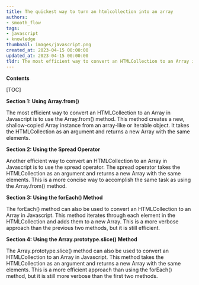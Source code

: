 ```yaml
---
title: The quickest way to turn an htmlcollection into an array
authors:
- smooth_flow
tags:
- javascript
- knowledge
thumbnail: images/javascript.png
created_at: 2023-04-15 00:00:00
updated_at: 2023-04-15 00:00:00
tldr: The most efficient way to convert an HTMLCollection to an Array is to use the Array.from() method.
---
```


**Contents**

[TOC]

**Section 1: Using Array.from()**

The most efficient way to convert an HTMLCollection to an Array in Javascript is to use the Array.from() method. This method creates a new, shallow-copied Array instance from an array-like or iterable object. It takes the HTMLCollection as an argument and returns a new Array with the same elements.

**Section 2: Using the Spread Operator**

Another efficient way to convert an HTMLCollection to an Array in Javascript is to use the spread operator. The spread operator takes the HTMLCollection as an argument and returns a new Array with the same elements. This is a more concise way to accomplish the same task as using the Array.from() method.

**Section 3: Using the forEach() Method**

The forEach() method can also be used to convert an HTMLCollection to an Array in Javascript. This method iterates through each element in the HTMLCollection and adds them to a new Array. This is a more verbose approach than the previous two methods, but it is still efficient.

**Section 4: Using the Array.prototype.slice() Method**

The Array.prototype.slice() method can also be used to convert an HTMLCollection to an Array in Javascript. This method takes the HTMLCollection as an argument and returns a new Array with the same elements. This is a more efficient approach than using the forEach() method, but it is still more verbose than the first two methods.
